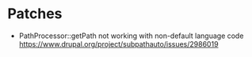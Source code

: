 # Patches
- PathProcessor::getPath not working with non-default language code https://www.drupal.org/project/subpathauto/issues/2986019
